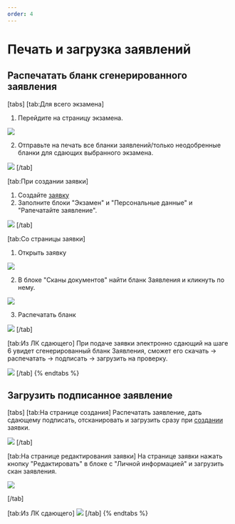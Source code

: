 ```yaml
---
order: 4
---
```


# Печать и загрузка заявлений

## Распечатать бланк сгенерированного заявления

[tabs]
[tab:Для всего экзамена]
1. Перейдите на страницу экзамена.

![](<../.gitbook/assets/image (276).png>)

2. Отправьте на печать все бланки заявлений/только неодобренные бланки для сдающих выбранного экзамена.

![](<../.gitbook/assets/image (277).png>)
[/tab]

[tab:При создании заявки]
1. Создайте [заявку](dobavlenie-zayavki-vruchnuyu/)
2. Заполните блоки "Экзамен" и "Персональные данные" и "Рапечатайте заявление".

![](<../.gitbook/assets/image (278).png>)
[/tab]

[tab:Со страницы заявки]
1. Открыть заявку

![](<../.gitbook/assets/image (281).png>)

2. В блоке "Сканы документов" найти бланк Заявления и кликнуть по нему.

![](<../.gitbook/assets/image (280).png>)

3. Распечатать бланк

![](<../.gitbook/assets/image (282).png>)
[/tab]

[tab:Из ЛК сдающего]
При подаче заявки электронно сдающий на шаге 6 увидет сгенерированный бланк Заявления, сможет его скачать -> распечатать -> подписать ->  загрузить на проверку.

![](<../.gitbook/assets/image (292).png>)
[/tab]
{% endtabs %}

## Загрузить подписанное заявление

[tabs]
[tab:На странице создания]
Распечатать заявление, дать сдающему подписать, отсканировать и загрузить сразу при [создании](dobavlenie-zayavki-vruchnuyu/) заявки.

![](<../.gitbook/assets/image (283).png>)
[/tab]

[tab:На странице редактирования заявки]
На странице заявки нажать кнопку "Редактировать" в блоке с "Личной информацией" и загрузить скан заявления.

![](<../.gitbook/assets/image (114).png>)


[/tab]

[tab:Из ЛК сдающего]
![](<../.gitbook/assets/image (285).png>)
[/tab]
{% endtabs %}